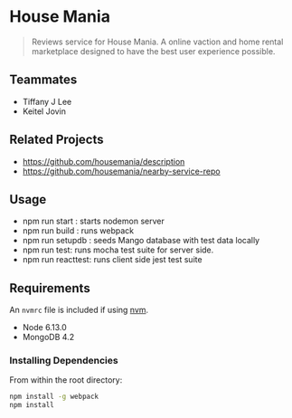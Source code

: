 # House Mania

> Reviews service for House Mania. A online vaction and home rental marketplace designed to have the best user experience possible.

## Teammates

  - Tiffany J Lee
  - Keitel Jovin
 

## Related Projects

  - https://github.com/housemania/description
  - https://github.com/housemania/nearby-service-repo
 

## Usage

- npm run start : starts nodemon server
- npm run build : runs webpack
- npm run setupdb : seeds Mango database with test data locally
- npm run test: runs mocha test suite for server side.
- npm run reacttest: runs client side jest test suite

## Requirements

An `nvmrc` file is included if using [nvm](https://github.com/creationix/nvm).

- Node 6.13.0
- MongoDB 4.2


### Installing Dependencies

From within the root directory:

```sh
npm install -g webpack
npm install
```

